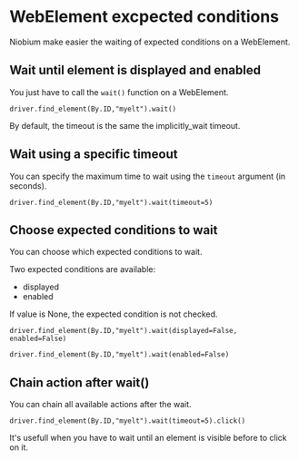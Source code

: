 # WebElement excpected conditions

Niobium make easier the waiting of expected conditions on a WebElement.

## Wait until element is displayed and enabled

You just have to call the `wait()` function on a WebElement. 

    driver.find_element(By.ID,"myelt").wait()

By default, the timeout is the same the implicitly_wait timeout.

## Wait using a specific timeout

You can specify the maximum time to wait using the `timeout` argument (in seconds).

    driver.find_element(By.ID,"myelt").wait(timeout=5)

## Choose expected conditions to wait

You can choose which expected conditions to wait. 

Two expected conditions are available: 

  - displayed
  - enabled

If value is None, the expected condition is not checked.

    driver.find_element(By.ID,"myelt").wait(displayed=False, enabled=False)

    driver.find_element(By.ID,"myelt").wait(enabled=False)


## Chain action after wait()

You can chain all available actions after the wait.

    driver.find_element(By.ID,"myelt").wait(timeout=5).click()

It's usefull when you have to wait until an element is visible before to click on it.